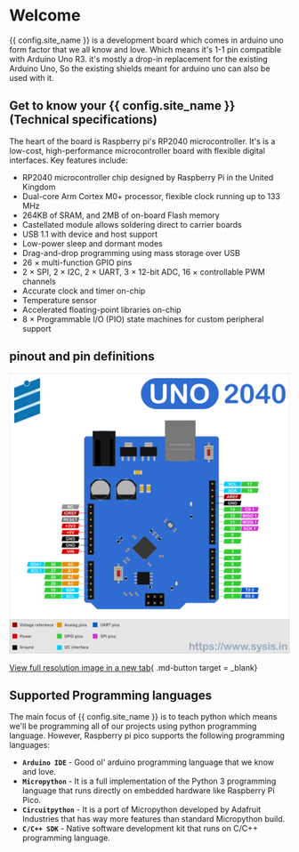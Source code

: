 # Welcome

 {{ config.site_name }} is a development board which comes in arduino uno form factor that we all know and love. Which means it's 1-1 pin compatible with Arduino Uno R3. it's mostly a drop-in replacement for the existing Arduino Uno, So the existing shields meant for arduino uno can also be used with it.

<!-- [Register your  {{ config.site_name }} to get priority support](https://register.sysis.in){ .md-button } -->

## **Get to know your {{ config.site_name }} (Technical specifications)**

The heart of the board is Raspberry pi's RP2040 microcontroller. It's is a low-cost, high-performance microcontroller board with flexible digital interfaces. Key features include:

* RP2040 microcontroller chip designed by Raspberry Pi in the United Kingdom
* Dual-core Arm Cortex M0+ processor, flexible clock running up to 133 MHz
* 264KB of SRAM, and 2MB of on-board Flash memory
* Castellated module allows soldering direct to carrier boards
* USB 1.1 with device and host support
* Low-power sleep and dormant modes
* Drag-and-drop programming using mass storage over USB
* 26 × multi-function GPIO pins
* 2 × SPI, 2 × I2C, 2 × UART, 3 × 12-bit ADC, 16 × controllable PWM channels
* Accurate clock and timer on-chip
* Temperature sensor
* Accelerated floating-point libraries on-chip
* 8 × Programmable I/O (PIO) state machines for custom peripheral support

<!-- !!! info
    See the [Product page](https://www.raspberrypi.org/documentation/rp2040/getting-started/#board-specifications){target = _blank} for further details. -->

## **pinout and pin definitions**
![pico pinout](assets/pinout.svg)

[View full resolution image in a new tab](assets/pinout.svg){ .md-button target = _blank}


## **Supported Programming languages**

The main focus of  {{ config.site_name }} is to teach python which means we'll be programming all of our projects using python programming language. However, Raspberry pi pico supports the following programming languages:

* **`Arduino IDE`** - Good ol' arduino programming language that we know and love.
* **`Micropython`** - It is a full implementation of the Python 3 programming language that runs directly on embedded hardware like Raspberry Pi Pico.
* **`Circuitpython`** - It is a port of Micropython developed by Adafruit Industries that has way more features than standard Micropython build.
* **`C/C++ SDK`** - Native software development kit that runs on C/C++ programming language.

